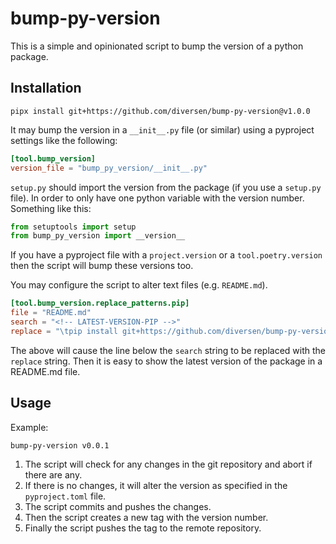 # bump-py-version

This is a simple and opinionated script to bump the version of a python package.

## Installation

<!-- LATEST-VERSION-PIPX -->
	pipx install git+https://github.com/diversen/bump-py-version@v1.0.0

It may bump the version in a `__init__.py` file (or similar) using a pyproject settings like the following:

```toml
[tool.bump_version]
version_file = "bump_py_version/__init__.py"
```

`setup.py` should import the version from the package (if you use a `setup.py` file). In order to
only have one python variable with the version number. Something like this:

```python
from setuptools import setup
from bump_py_version import __version__
```

If you have a pyproject file with a `project.version` or a `tool.poetry.version` then the script will bump these versions too. 

You may configure the script to alter text files (e.g. `README.md`). 

```toml
[tool.bump_version.replace_patterns.pip]
file = "README.md"
search = "<!-- LATEST-VERSION-PIP -->"
replace = "\tpip install git+https://github.com/diversen/bump-py-version@{version}\n"
```

The above will cause the line below the `search` string to be replaced with the `replace` string.
Then it is easy to show the latest version of the package in a README.md file.

## Usage

Example:

```bash
bump-py-version v0.0.1
```

1. The script will check for any changes in the git repository and abort if there are any.
2. If there is no changes, it will alter the version as specified in the `pyproject.toml` file.
3. The script commits and pushes the changes. 
4. Then the script creates a new tag with the version number.
5. Finally the script pushes the tag to the remote repository.

